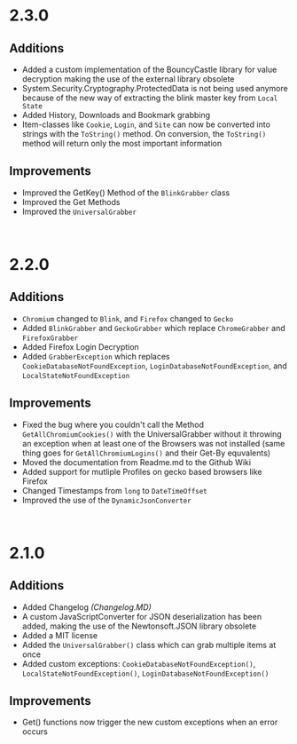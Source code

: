 # 2.3.0

## Additions

* Added a custom implementation of the BouncyCastle library for value decryption making the use of the external library obsolete
* System.Security.Cryptography.ProtectedData is not being used anymore because of the new way of extracting the blink master key from `Local State`
* Added History, Downloads and Bookmark grabbing
* Item-classes like `Cookie`, `Login`, and `Site` can now be converted into strings with the `ToString()` method. On conversion, the `ToString()` method will return only the most important information

## Improvements

* Improved the GetKey() Method of the `BlinkGrabber` class
* Improved the Get Methods
* Improved the `UniversalGrabber`

</br>

# 2.2.0

## Additions

* `Chromium` changed to `Blink`, and `Firefox` changed to `Gecko`
* Added `BlinkGrabber` and `GeckoGrabber` which replace `ChromeGrabber` and `FirefoxGrabber`
* Added Firefox Login Decryption
* Added `GrabberException` which replaces `CookieDatabaseNotFoundException`, `LoginDatabaseNotFoundException`, and `LocalStateNotFoundException`

## Improvements

* Fixed the bug where you couldn't call the Method `GetAllChromiumCookies()` with the UniversalGrabber without it throwing an exception when at least one of the Browsers was not installed (same thing goes for `GetAllChromiumLogins()` and their Get-By equvalents)
* Moved the documentation from Readme.md to the Github Wiki
* Added support for mutliple Profiles on gecko based browsers like Firefox
* Changed Timestamps from `long` to `DateTimeOffset`
* Improved the use of the `DynamicJsonConverter`

</br>

# 2.1.0

## Additions

* Added Changelog _(Changelog.MD)_
* A custom JavaScriptConverter for JSON deserialization has been added, making the use of the Newtonsoft.JSON library obsolete
* Added a MIT license
* Added the `UniversalGrabber()` class which can grab multiple items at once
* Added custom exceptions: `CookieDatabaseNotFoundException()`, `LocalStateNotFoundException()`, `LoginDatabaseNotFoundException()`

## Improvements

* Get() functions now trigger the new custom exceptions when an error occurs

